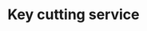 ---
title: "Key cutting service"
alt: "Precision key cutting for duplicates and replacements of all types"
description: "Precision key cutting for duplicates and replacements of all types"
category: "locksmith"
subcategory: "key-cutting"
image: "/tradespeople/locksmith/key-cutting.webp"
ogImage: "/tradespeople/locksmith/key-cutting.webp"
colour: "blue"
pathtxt: "Key cutting"
published: true
---